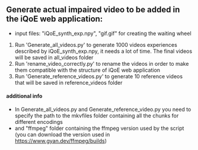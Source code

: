 ## Generate actual impaired video to be added in the iQoE web application:
* input files: "iQoE_synth_exp.npy", "gif.gif" for creating the waiting wheel
1. Run 'Generate_all_videos.py' to generate 1000 videos experiences described by iQoE_synth_exp.npy, it needs a lot of time. The final videos will be saved in all_videos folder
2. Run 'rename_video_correctly.py' to rename the videos in order to make them compatible with the structure of iQoE web application
3. Run 'Generate_reference_videos.py' to generate 10 reference videos that will be saved in reference_videos folder

#### additional info
* In Generate_all_videos.py and Generate_reference_video.py you need to specify the path to the mkvfiles folder containing all the chunks for different encodings
* and "ffmpeg" folder containing the ffmpeg version used by the script (you can download the version used in https://www.gyan.dev/ffmpeg/builds)